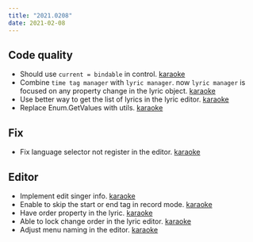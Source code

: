 ```yaml
---
title: "2021.0208"
date: 2021-02-08
---
```


## Code quality

- Should use `current = bindable` in control. [karaoke](#431@andy840119)
- Combine `time tag manager` with `lyric manager`. now `lyric manager` is focused on any property change in the lyric object. [karaoke](#435@andy840119)
- Use better way to get the list of lyrics in the lyric editor. [karaoke](#436@andy840119)
- Replace Enum.GetValues with utils. [karaoke](#439@andy840119)

## Fix

- Fix language selector not register in the editor. [karaoke](#444@andy840119)

## Editor

- Implement edit singer info. [karaoke](#427@andy840119)
- Enable to skip the start or end tag in record mode. [karaoke](#430@andy840119)
- Have order property in the lyric. [karaoke](#426@andy840119)
- Able to lock change order in the lyric editor. [karaoke](#442#452@andy840119)
- Adjust menu naming in the editor. [karaoke](#447@andy840119)
